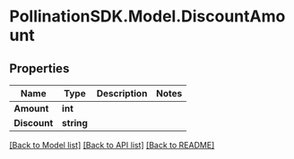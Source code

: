 
# PollinationSDK.Model.DiscountAmount

## Properties

Name | Type | Description | Notes
------------ | ------------- | ------------- | -------------
**Amount** | **int** |  | 
**Discount** | **string** |  | 

[[Back to Model list]](../README.md#documentation-for-models)
[[Back to API list]](../README.md#documentation-for-api-endpoints)
[[Back to README]](../README.md)

